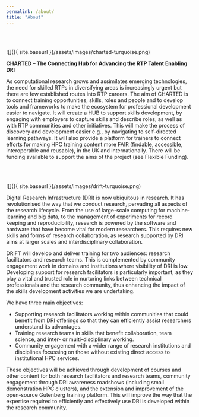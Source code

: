 ```yaml
---
permalink: /about/
title: "About"
---
```

<br/>
<br/>

![]({{ site.baseurl }}/assets/images/charted-turquoise.png)

**CHARTED – The Connecting Hub for Advancing the RTP Talent Enabling DRI**

As computational research grows and assimilates emerging technologies, the need for skilled RTPs in diversifying areas is increasingly urgent but there are few established routes into RTP careers.  The aim of CHARTED is to connect training opportunities, skills, roles and people and to develop tools and frameworks to make the ecosystem for professional development easier to navigate.  It will create a HUB to support skills development, by engaging with employers to capture skills and describe roles, as well as with RTP communities and other initiatives.  This will make the process of discovery and development easier e.g., by navigating to self-directed learning pathways.  It will also provide a platform for trainers to connect efforts for making HPC training content more FAIR (findable, accessible, interoperable and reusable), in the UK and internationally. There will be funding available to support the aims of the project (see Flexible Funding).

<br/>
<br/>


![]({{ site.baseurl }}/assets/images/drift-turquoise.png)

Digital Research Infrastructure (DRI) is now ubiquitous in research. It has revolutionised the way that we conduct research, pervading all aspects of the research lifecycle. From the use of large-scale computing for machine-learning and big data, to the management of experiments for record keeping and reproducibility, research is powered by the software and hardware that have become vital for modern researchers. This requires new skills and forms of research collaboration, as research supported by DRI aims at larger scales and interdisciplinary collaboration.

DRIFT will develop and deliver training for two audiences: research facilitators and research teams. This is complemented by community engagement work in domains and institutions where visibility of DRI is low. Developing support for research facilitators is particularly important, as they play a vital and trusted role in nurturing links between technical professionals and the research community, thus enhancing the impact of the skills development activities we are undertaking.

We have three main objectives:

-   Supporting research facilitators working within communities that could benefit from DRI offerings so that they can efficiently assist researchers understand its advantages.
-   Training research teams in skills that benefit collaboration, team science, and inter- or multi-disciplinary working.
-   Community engagement with a wider range of research institutions and disciplines focussing on those without existing direct access to institutional HPC services. 

These objectives will be achieved through development of courses and other content for both research facilitators and research teams, community engagement through DRI awareness roadshows (including small demonstration HPC clusters), and the extension and improvement of the open-source Gutenberg training platform. This will improve the way that the expertise required to efficiently and effectively use DRI is developed within the research community. 
